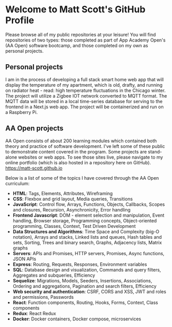 # Welcome to Matt Scott's GitHub Profile
Please browse all of my public repositories at your leisure! You will find repositories of two types: those completed as part of App Academy Open's (AA Open) software bootcamp, and those completed on my own as personal projects.

## Personal projects
I am in the process of developing a full stack smart home web app that will display the temperature of my apartment, which is old, drafty, and running on radiator heat - read: high temperature fluctuations in the Chicago winter. The project will utilize a Zigbee IOT network converted to MQTT format. The MQTT data will be stored in a local time-series database for serving to the frontend in a Next.js web app. The project will be containerized and run on a Raspberry Pi.

## AA Open projects
AA Open consists of about 200 learning modules which contained both theory and practice of software development. I've left some of these public to demonstrate content covered in the program. Some projects are stand-alone websites or web apps. To see those sites live, please navigate to my online portfolio (which is also hosted in a repository here on GitHub). <br>
<a href="https://matt-scott.github.io" target="_blank">https://matt-scott.github.io</a>

Below is a list of some of the topics I have covered through the AA Open curriculum:

<ul>
<li><strong>HTML</strong>: Tags, Elements, Attributes, Wireframing</li>
<li><strong>CSS</strong>: Flexbox and grid layout, Media queries, Transitions</li>
<li><strong>JavaScript</strong>: Control flow, Arrays, Functions, Objects, Callbacks, Scopes and closures, Recursion, Asynchronicity, Error handling</li>
<li><strong>Frontend Javascript</strong>: DOM - element selection and manipulation, Event handling, Browser storage, Programming concepts, Object-oriented programming, Classes, Context, Test Driven Development</li>
<li><strong>Data Structures and Algorithms</strong>: Time Space and Complexity (big-O notation), Arrays and stacks, Linked lists and queues, Hash tables and sets, Sorting, Trees and binary search, Graphs, Adjacency lists, Matrix graphs</li>
<li><strong>Servers</strong>: APIs and Promises, HTTP servers, Promises, Async functions, JSON APIs</li>
<li><strong>Express</strong>: Routing, Requests, Responses, Environment variables</li>
<li><strong>SQL</strong>: Database design and visualization, Commands and query filters, Aggregates and subqueries, Efficiency</li>
<li><strong>Sequelize</strong>: Migrations, Models, Seeders, Insertions, Associations, Ordering and aggregations, Pagination and search filters, Efficiency</li>
<li><strong>Web security and authentication</strong>: CSRF, CORS and XSS, JWT and roles and permissions, Passwords</li>
<li><strong>React</strong>: Function components, Routing, Hooks, Forms, Context, Class components</li>
<li><strong>Redux</strong>: React Redux</li>
<li><strong>Docker</strong>: Docker containers, Docker compose, microservices</li>
</ul>
